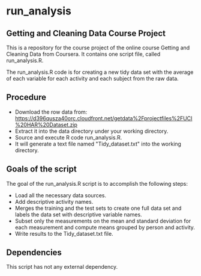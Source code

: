 # run_analysis
## Getting and Cleaning Data Course Project
This is a repository for the course project of the online course Getting and Cleaning Data from Coursera. 
It contains one script file, called run_analysis.R.

The run_analysis.R code is for creating a new tidy data set with the average of each variable for each activity and each subject from the raw data.

## Procedure
* Download the row data from:
https://d396qusza40orc.cloudfront.net/getdata%2Fprojectfiles%2FUCI%20HAR%20Dataset.zip
* Extract it into the data directory under your working directory.
* Source and execute R code run_analysis.R.
* It will generate a text file named "Tidy_dataset.txt" into the working directory.

## Goals of the script
The goal of the run_analysis.R script is to accomplish the following steps:

* Load all the necessary data sources.
* Add descriptive activity names.
* Merges the training and the test sets to create one full data set and labels the data set with descriptive variable names.
* Subset only the measurements on the mean and standard deviation for each measurement and compute means grouped by person and activity.
* Write results to the Tidy_dataset.txt file.

## Dependencies
This script has not any external dependency. 
